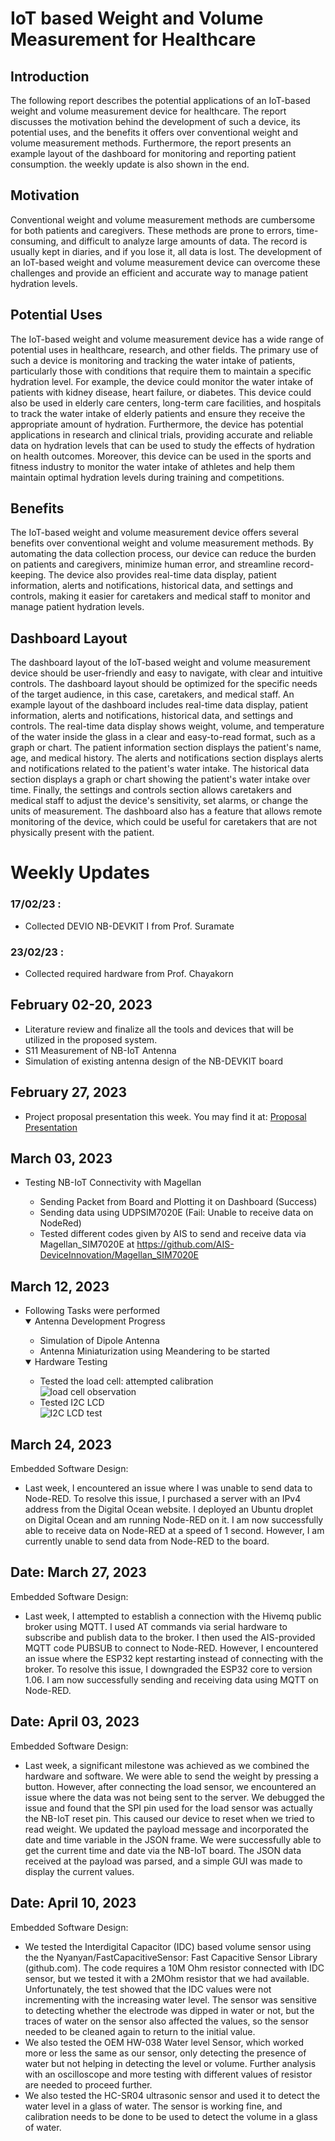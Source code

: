 <h1>IoT based Weight and Volume Measurement for Healthcare​</h1>

<h2>Introduction</h2>
    <p>The following report describes the potential applications of an IoT-based weight and volume measurement device for healthcare. The report discusses the motivation behind the development of such a device, its potential uses, and the benefits it offers over conventional weight and volume measurement methods. Furthermore, the report presents an example layout of the dashboard for monitoring and reporting patient consumption. the weekly update is also shown in the end. </p>

<h2>Motivation</h2>
<p>Conventional weight and volume measurement methods are cumbersome for both patients and caregivers. These methods are prone to errors, time-consuming, and difficult to analyze large amounts of data. The record is usually kept in diaries, and if you lose it, all data is lost. The development of an IoT-based weight and volume measurement device can overcome these challenges and provide an efficient and accurate way to manage patient hydration levels.</p>

<h2>Potential Uses</h2>
<p>The IoT-based weight and volume measurement device has a wide range of potential uses in healthcare, research, and other fields. The primary use of such a device is monitoring and tracking the water intake of patients, particularly those with conditions that require them to maintain a specific hydration level. For example, the device could monitor the water intake of patients with kidney disease, heart failure, or diabetes. This device could also be used in elderly care centers, long-term care facilities, and hospitals to track the water intake of elderly patients and ensure they receive the appropriate amount of hydration. Furthermore, the device has potential applications in research and clinical trials, providing accurate and reliable data on hydration levels that can be used to study the effects of hydration on health outcomes. Moreover, this device can be used in the sports and fitness industry to monitor the water intake of athletes and help them maintain optimal hydration levels during training and competitions.</p>

<h2>Benefits</h2>
<p>The IoT-based weight and volume measurement device offers several benefits over conventional weight and volume measurement methods. By automating the data collection process, our device can reduce the burden on patients and caregivers, minimize human error, and streamline record-keeping. The device also provides real-time data display, patient information, alerts and notifications, historical data, and settings and controls, making it easier for caretakers and medical staff to monitor and manage patient hydration levels.</p>

<h2>Dashboard Layout</h2>
<p>The dashboard layout of the IoT-based weight and volume measurement device should be user-friendly and easy to navigate, with clear and intuitive controls. The dashboard layout should be optimized for the specific needs of the target audience, in this case, caretakers, and medical staff. An example layout of the dashboard includes real-time data display, patient information, alerts and notifications, historical data, and settings and controls. The real-time data display shows weight, volume, and temperature of the water inside the glass in a clear and easy-to-read format, such as a graph or chart. The patient information section displays the patient's name, age, and medical history. The alerts and notifications section displays alerts and notifications related to the patient's water intake. The historical data section displays a graph or chart showing the patient's water intake over time. Finally, the settings and controls section allows caretakers and medical staff to adjust the device's sensitivity, set alarms, or change the units of measurement. The dashboard also has a feature that allows remote monitoring of the device, which could be useful for caretakers that are not physically present with the patient.</p>


<h1>Weekly Updates</h1>

<h3>17/02/23 :</h3>
<ul>
  <li>Collected DEVIO NB-DEVKIT I from Prof. Suramate</li>
</ul>

<h3>23/02/23 :</h3>
<ul>
  <li>Collected required hardware from Prof. Chayakorn</li>
</ul>

<h2> February 02-20, 2023 </h2>
<ul>
  <li>Literature review and finalize all the tools and devices that will be utilized in the proposed system.</li>
  <li>S11 Measurement of NB-IoT Antenna</li>
  <li>Simulation of existing antenna design of the NB-DEVKIT board</li>
</ul>


<h2> February 27, 2023 </h2>
<ul>
  <li>Project proposal presentation this week. You may find it at: 
    <a href="https://kmutnbacth-my.sharepoint.com/:p:/r/personal/s6509106860081_kmutnb_ac_th/Documents/IoT_ProposalV1_annotatedV1%20(1).pptx?d=w3adcc676a5a64be78801dab719e66fe9&csf=1&web=1&e=OUf46D">Proposal Presentation</a></li>
</ul>


<h2> March 03, 2023 </h2>
<ul>
  <li>Testing NB-IoT Connectivity with Magellan</li>
  <ul>
    <li>Sending Packet from Board and Plotting it on Dashboard (Success)</li>
    <li>Sending data using UDPSIM7020E (Fail: Unable to receive data on NodeRed)</li>
    <li>Tested different codes given by AIS to send and receive data via Magellan_SIM7020E at <a href="https://github.com/AIS-DeviceInnovation/Magellan_SIM7020E">https://github.com/AIS-DeviceInnovation/Magellan_SIM7020E</a></li>
  </ul>
</ul>


<h2> March 12, 2023 </h2>
<ul>
  <li>Following Tasks were performed</li>
  <details open>
    <summary>Antenna Development Progress</summary>
    <ul>
      <li>Simulation of Dipole Antenna</li>
      <li>Antenna Miniaturization using Meandering to be started</li>
    </ul>
  </details>
  <details open>
    <summary>Hardware Testing</summary>
    <ul>
      <li>Tested the load cell: attempted calibration</li>                   
      <img src="https://user-images.githubusercontent.com/80390361/224552007-baa1172f-74fd-4875-b554-551f38ac1b64.png" alt="load cell observation">
      <li>Tested I2C LCD</li>
      <img src="https://user-images.githubusercontent.com/80390361/224552322-bc39535c-76ac-4964-9007-f272c49f1699.png" alt="I2C LCD test">
    </ul>
  </details>
</ul>

<h2>March 24, 2023</h2>
<p>Embedded Software Design:</p>
<ul>
  <li>Last week, I encountered an issue where I was unable to send data to Node-RED. To resolve this issue, I purchased a server with an IPv4 address from the Digital Ocean website. I deployed an Ubuntu droplet on Digital Ocean and am running Node-RED on it. I am now successfully able to receive data on Node-RED at a speed of 1 second. However, I am currently unable to send data from Node-RED to the board.</li>
</ul>
<h2>Date: March 27, 2023</h2>
<p>Embedded Software Design:</p>
<ul>
  <li>Last week, I attempted to establish a connection with the Hivemq public broker using MQTT. I used AT commands via serial hardware to subscribe and publish data to the broker. I then used the AIS-provided MQTT code PUBSUB to connect to Node-RED. However, I encountered an issue where the ESP32 kept restarting instead of connecting with the broker. To resolve this issue, I downgraded the ESP32 core to version 1.06. I am now successfully sending and receiving data using MQTT on Node-RED.</li>
</ul>
<h2>Date: April 03, 2023</h2>
<p>Embedded Software Design:</p>
<ul>
  <li>Last week, a significant milestone was achieved as we combined the hardware and software. We were able to send the weight by pressing a button. However, after connecting the load sensor, we encountered an issue where the data was not being sent to the server. We debugged the issue and found that the SPI pin used for the load sensor was actually the NB-IoT reset pin. This caused our device to reset when we tried to read weight. We updated the payload message and incorporated the date and time variable in the JSON frame. We were successfully able to get the current time and date via the NB-IoT board. The JSON data received at the payload was parsed, and a simple GUI was made to display the current values.</li>
</ul>
<h2>Date: April 10, 2023</h2>
<p>Embedded Software Design:</p>
<ul>
  <li>We tested the Interdigital Capacitor (IDC) based volume sensor using the the Nyanyan/FastCapacitiveSensor: Fast Capacitive Sensor Library (github.com). The code requires a 10M Ohm resistor connected with IDC sensor, but we tested it with a 2MOhm resistor that we had available. Unfortunately, the test showed that the IDC values were not incrementing with the increasing water level. The sensor was sensitive to detecting whether the electrode was dipped in water or not, but the traces of water on the sensor also affected the values, so the sensor needed to be cleaned again to return to the initial value.</li>
  <li>We also tested the OEM HW-038 Water level Sensor, which worked more or less the same as our sensor, only detecting the presence of water but not helping in detecting the level or volume. Further analysis with an oscilloscope and more testing with different values of resistor are needed to proceed further.</li>
  <li>We also tested the HC-SR04 ultrasonic sensor and used it to detect the water level in a glass of water. The sensor is working fine, and calibration needs to be done to be used to detect the volume in a glass of water.</li>
</ul>



 
             
 
                     

